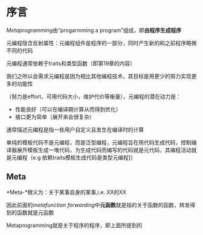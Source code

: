 # 序言

*Metaprogramming*由“progarmming a program”组成，即**由程序生成程序**

元编程隐含反射属性：元编程组件是程序的一部分，同时产生新的和之前程序略微不同的代码

元编程通常依赖于traits和类型函数（即第19章的内容）

我们之所以会需求元编程是因为相比其他编程技术，其目标是用更少的努力实现更多的功能性

（努力是effort，可用代码大小，维护代价等衡量），元编程的潜在动力是：

* 性能良好（可以在编译期计算从而得到优化）
* 接口更为简单（展开来会很复杂）

通常描述元编程是指一些用户自定义且发生在编译时的计算

单纯的模板代码不是元编程，而是泛型编程，元编程旨在用代码生成代码，控制编译器展开模板生成一堆代码，为生成代码而编写的代码就是元代码，其编程活动就是元编程（e.g.依赖traits模板生成代码是类型元编程]）

## Meta

*Meta-*根义为：关于某事自身的某事,i.e. XX的XX

因此前面的*metafunction forwarding*中**元函数**就是指的关于函数的函数，转发得到的函数就是元函数

Metaprogramming就是关于程序的程序，即上面所提到的



